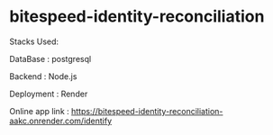 # bitespeed-identity-reconciliation



Stacks Used:

DataBase : postgresql

Backend : Node.js

Deployment : Render



Online app link : https://bitespeed-identity-reconciliation-aakc.onrender.com/identify
